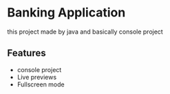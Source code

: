 
# Banking Application

this project made by java and basically console project 




## Features

- console project
- Live previews
- Fullscreen mode


